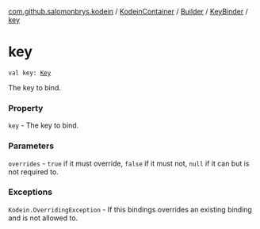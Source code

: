 [com.github.salomonbrys.kodein](../../../index.md) / [KodeinContainer](../../index.md) / [Builder](../index.md) / [KeyBinder](index.md) / [key](.)

# key

`val key: `[`Key`](../../../-kodein/-key/index.md)

The key to bind.

### Property

`key` - The key to bind.

### Parameters

`overrides` - `true` if it must override, `false` if it must not, `null` if it can but is not required to.

### Exceptions

`Kodein.OverridingException` - If this bindings overrides an existing binding and is not allowed to.
